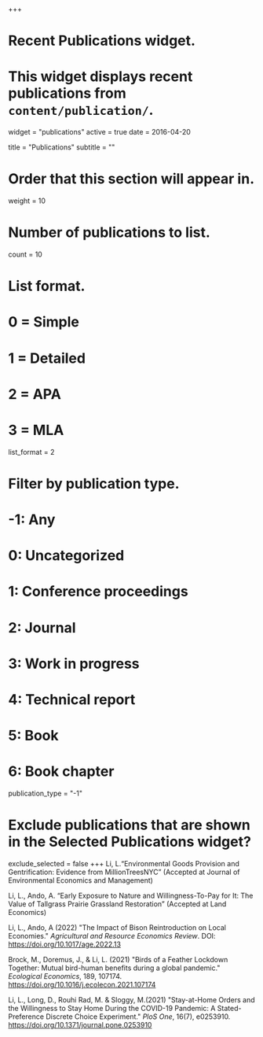 +++
# Recent Publications widget.
# This widget displays recent publications from `content/publication/`.
widget = "publications"
active = true
date = 2016-04-20

title = "Publications"
subtitle = ""

# Order that this section will appear in.
weight = 10

# Number of publications to list.
count = 10

# List format.
#   0 = Simple
#   1 = Detailed
#   2 = APA
#   3 = MLA
list_format = 2

# Filter by publication type.
# -1: Any
#  0: Uncategorized
#  1: Conference proceedings
#  2: Journal
#  3: Work in progress
#  4: Technical report
#  5: Book
#  6: Book chapter
publication_type = "-1"

# Exclude publications that are shown in the Selected Publications widget?
exclude_selected = false
+++
Li, L.“Environmental Goods Provision and Gentrification: Evidence from MillionTreesNYC” (Accepted at Journal of Environmental Economics and Management)

Li, L., Ando, A. “Early Exposure to Nature and Willingness-To-Pay for It: The Value of Tallgrass Prairie Grassland Restoration” (Accepted at Land Economics)

Li, L., Ando, A (2022) "The Impact of Bison Reintroduction on Local Economies."  *Agricultural and Resource Economics Review*. DOI: https://doi.org/10.1017/age.2022.13

Brock, M., Doremus, J., & Li, L. (2021) "Birds of a Feather Lockdown Together: Mutual bird-human benefits during a global pandemic." *Ecological Economics*, 189, 107174. https://doi.org/10.1016/j.ecolecon.2021.107174

Li, L., Long, D., Rouhi Rad, M. & Sloggy, M.(2021) "Stay-at-Home Orders and the Willingness to Stay Home During the COVID-19 Pandemic: A Stated-Preference Discrete Choice Experiment." *PloS One*, 16(7), e0253910. https://doi.org/10.1371/journal.pone.0253910

